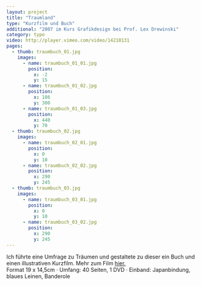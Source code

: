 ```yaml
---
layout: project
title: "Traumland"
type: "Kurzfilm und Buch"
additional: "2007 im Kurs Grafikdesign bei Prof. Lex Drewinski"
category: typo
video: http://player.vimeo.com/video/14210131
pages:
  - thumb: traumbuch_01.jpg
    images:
      - name: traumbuch_01_01.jpg
        position:
          x: -2
          y: 15
      - name: traumbuch_01_02.jpg
        position:
          x: 186
          y: 300
      - name: traumbuch_01_03.jpg
        position:
          x: 440
          y: 70
  - thumb: traumbuch_02.jpg
    images:
      - name: traumbuch_02_01.jpg
        position:
          x: 0
          y: 10
      - name: traumbuch_02_02.jpg
        position:
          x: 290
          y: 245
  - thumb: traumbuch_03.jpg
    images:
      - name: traumbuch_03_01.jpg
        position:
          x: 0
          y: 10
      - name: traumbuch_03_02.jpg
        position:
          x: 290
          y: 245
---
```

Ich führte eine Umfrage zu Träumen und gestaltete zu dieser ein Buch und einen illustrativen Kurzfilm. Mehr zum Film [hier.](./ani-traumfilm.html#page1)  
Format 19 x 14,5cm · Umfang: 40 Seiten, 1 DVD · Einband: Japanbindung, blaues Leinen, Banderole
